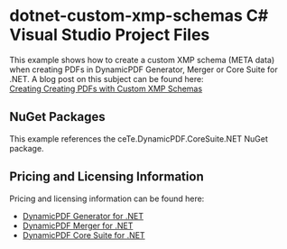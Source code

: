 # dotnet-custom-xmp-schemas C# Visual Studio Project Files
This example shows how to create a custom XMP schema (META data) when creating
PDFs in DynamicPDF Generator, Merger or Core Suite for .NET. A blog post on
this subject can be found here:  
[Creating Creating PDFs with Custom XMP Schemas](https://www.dynamicpdf.com/Blog/post/Creating-PDFs-with-Custom-XMP-Schemas.aspx)

## NuGet Packages
This example references the ceTe.DynamicPDF.CoreSuite.NET NuGet package.

## Pricing and Licensing Information
Pricing and licensing information can be found here:  
* [DynamicPDF Generator for .NET](https://www.dynamicpdf.com/Generate-PDF-.NET.aspx?tab=pricing)  
* [DynamicPDF Merger for .NET](https://www.dynamicpdf.com/Merge-PDF-.NET.aspx?tab=pricing)  
* [DynamicPDF Core Suite for .NET](https://www.dynamicpdf.com/PDF-Suite-.NET.aspx?tab=pricing)

